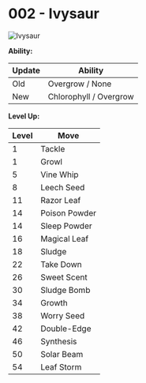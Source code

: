 # 002 - Ivysaur
![][002]

**Ability:**

Update | Ability
---    | ---
Old    | Overgrow / None
New    | Chlorophyll / Overgrow

**Level Up:**

Level | Move
---   | ---
  1   | Tackle
  1   | Growl
  5   | Vine Whip
  8   | Leech Seed
 11   | Razor Leaf
 14   | Poison Powder
 14   | Sleep Powder
 16   | Magical Leaf
 18   | Sludge
 22   | Take Down
 26   | Sweet Scent
 30   | Sludge Bomb
 34   | Growth
 38   | Worry Seed
 42   | Double-Edge
 46   | Synthesis
 50   | Solar Beam
 54   | Leaf Storm



[002]: https://raw.githubusercontent.com/PokeAPI/sprites/master/sprites/pokemon/2.png "Ivysaur"
